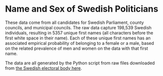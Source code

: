 # Name and Sex of Swedish Politicians

These data come from all candidates for Swedish Parliament, county councils, and municipal councils. The raw data capture 198,539 Swedish individuals, resulting in 5357 unique first names (all characters before the first white space in their name). Each of these unique first names has an associated empirical probability of belonging to a female or a male, based on the related prevalence of men and women on the data with that first name.

The data are all generated by the Python script from raw files downloaded from [the Swedish electoral body here](http://www.val.se/val/val2010/statistik/index.html).
